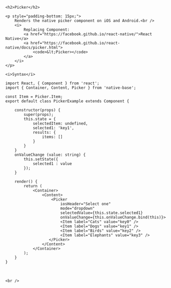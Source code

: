 <div class="section" id="picker">

    <h2>Picker</h2>

    <p style="padding-bottom: 15px;">
        Renders the native picker component on iOS and Android.<br />
        <i>
            Replacing Component:
            <a href="https://facebook.github.io/react-native/">React Native</a>
            <a href="https://facebook.github.io/react-native/docs/picker.html">
                <code>&lt;Picker></code>
            </a>
        </i>
    </p>

    <i>Syntax</i>

<pre class="line-numbers"><code class="language-jsx">import React, { Component } from 'react';
import { Container, Content, Picker } from 'native-base';

const Item = Picker.Item;​
export default class PickerExample extends Component {

    constructor(props) {
        super(props);
        this.state = {
            selectedItem: undefined,
            selected1: 'key1',
            results: {
                items: []
            }
        }
    }
    onValueChange (value: string) {
        this.setState({
            selected1 : value
        });
    }

    render() {
        return (
            &lt;Container>
                &lt;Content>
                    &lt;Picker
                        iosHeader="Select one"
                        mode="dropdown"
                        selectedValue={this.state.selected1}
                        onValueChange={this.onValueChange.bind(this)}>
                        &lt;Item label="Cats" value="key0" />
                        &lt;Item label="Dogs" value="key1" />
                        &lt;Item label="Birds" value="key2" />
                        &lt;Item label="Elephants" value="key3" />
                   &lt;/Picker>
                &lt;/Content>
            &lt;/Container>
        );
    }
}</code></pre><br />

    <br />

</div>
